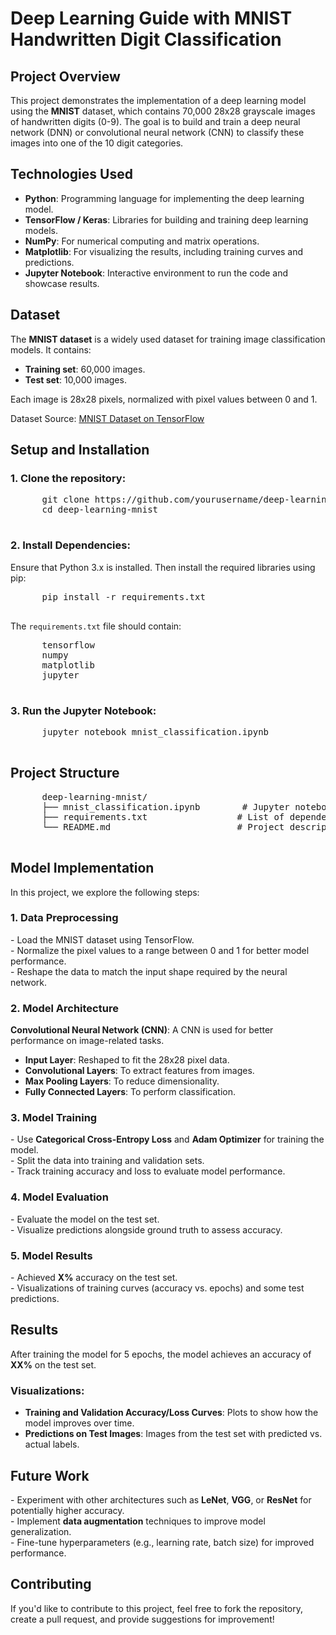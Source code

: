<h1>Deep Learning Guide with MNIST Handwritten Digit Classification</h1>

  <h2>Project Overview</h2>
  <p>
      This project demonstrates the implementation of a deep learning model using the <strong>MNIST</strong> dataset, which contains 70,000 28x28 grayscale images of handwritten digits (0-9).
      The goal is to build and train a deep neural network (DNN) or convolutional neural network (CNN) to classify these images into one of the 10 digit categories.
  </p>

  <h2>Technologies Used</h2>
  <ul>
      <li><strong>Python</strong>: Programming language for implementing the deep learning model.</li>
      <li><strong>TensorFlow / Keras</strong>: Libraries for building and training deep learning models.</li>
      <li><strong>NumPy</strong>: For numerical computing and matrix operations.</li>
      <li><strong>Matplotlib</strong>: For visualizing the results, including training curves and predictions.</li>
      <li><strong>Jupyter Notebook</strong>: Interactive environment to run the code and showcase results.</li>
  </ul>

  <h2>Dataset</h2>
  <p>
      The <strong>MNIST dataset</strong> is a widely used dataset for training image classification models. It contains:
      <ul>
          <li><strong>Training set</strong>: 60,000 images.</li>
          <li><strong>Test set</strong>: 10,000 images.</li>
      </ul>
      Each image is 28x28 pixels, normalized with pixel values between 0 and 1.
  </p>
  <p>
      Dataset Source: <a href="https://www.tensorflow.org/datasets/community_catalog/huggingface/mnist">MNIST Dataset on TensorFlow</a>
  </p>

  <h2>Setup and Installation</h2>
  <h3>1. Clone the repository:</h3>
  <pre>
      git clone https://github.com/yourusername/deep-learning-mnist.git
      cd deep-learning-mnist
  </pre>

  <h3>2. Install Dependencies:</h3>
  <p>Ensure that Python 3.x is installed. Then install the required libraries using pip:</p>
  <pre>
      pip install -r requirements.txt
  </pre>
  <p>The <code>requirements.txt</code> file should contain:</p>
  <pre>
      tensorflow
      numpy
      matplotlib
      jupyter
  </pre>

  <h3>3. Run the Jupyter Notebook:</h3>
  <pre>
      jupyter notebook mnist_classification.ipynb
  </pre>

  <h2>Project Structure</h2>
  <pre>
      deep-learning-mnist/
      ├── mnist_classification.ipynb        # Jupyter notebook with the implementation
      ├── requirements.txt                 # List of dependencies
      └── README.md                        # Project description and instructions
  </pre>

  <h2>Model Implementation</h2>
  <p>In this project, we explore the following steps:</p>

  <h3>1. Data Preprocessing</h3>
  <p>
      - Load the MNIST dataset using TensorFlow.<br>
      - Normalize the pixel values to a range between 0 and 1 for better model performance.<br>
      - Reshape the data to match the input shape required by the neural network.
  </p>

  <h3>2. Model Architecture</h3>
  <p>
      <strong>Convolutional Neural Network (CNN)</strong>: A CNN is used for better performance on image-related tasks.
      <ul>
          <li><strong>Input Layer</strong>: Reshaped to fit the 28x28 pixel data.</li>
          <li><strong>Convolutional Layers</strong>: To extract features from images.</li>
          <li><strong>Max Pooling Layers</strong>: To reduce dimensionality.</li>
          <li><strong>Fully Connected Layers</strong>: To perform classification.</li>
      </ul>
  </p>

  <h3>3. Model Training</h3>
  <p>
      - Use <strong>Categorical Cross-Entropy Loss</strong> and <strong>Adam Optimizer</strong> for training the model.<br>
      - Split the data into training and validation sets.<br>
      - Track training accuracy and loss to evaluate model performance.
  </p>

  <h3>4. Model Evaluation</h3>
  <p>
      - Evaluate the model on the test set.<br>
      - Visualize predictions alongside ground truth to assess accuracy.
  </p>

  <h3>5. Model Results</h3>
  <p>
      - Achieved <strong>X%</strong> accuracy on the test set.<br>
      - Visualizations of training curves (accuracy vs. epochs) and some test predictions.
  </p>

  <h2>Results</h2>
  <p>
      After training the model for 5 epochs, the model achieves an accuracy of <strong>XX%</strong> on the test set.
  </p>

  <h3>Visualizations:</h3>
  <ul>
      <li><strong>Training and Validation Accuracy/Loss Curves</strong>: Plots to show how the model improves over time.</li>
      <li><strong>Predictions on Test Images</strong>: Images from the test set with predicted vs. actual labels.</li>
  </ul>

  <h2>Future Work</h2>
  <p>
      - Experiment with other architectures such as <strong>LeNet</strong>, <strong>VGG</strong>, or <strong>ResNet</strong> for potentially higher accuracy.<br>
      - Implement <strong>data augmentation</strong> techniques to improve model generalization.<br>
      - Fine-tune hyperparameters (e.g., learning rate, batch size) for improved performance.
  </p>

  <h2>Contributing</h2>
  <p>
      If you'd like to contribute to this project, feel free to fork the repository, create a pull request, and provide suggestions for improvement!
  </p>
